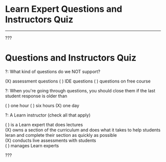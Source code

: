# Learn Expert Questions and Instructors Quiz
---

???

# Questions and Instructors Quiz

?: What kind of questions do we NOT support? 

(X) assessment questions
( ) IDE questions
( ) questions on free course

?: When you're going through questions, you should close them if the last student response is older than

( ) one hour
( ) six hours
(X) one day 

?: A Learn instructor (check all that apply)

( ) is a Learn expert that does lectures  
(X) owns a section of the curriculum and does what it takes to help students leran and complete their section as quickly as possible   
(X) conducts live assessments with students  
( ) manages Learn experts  

???
